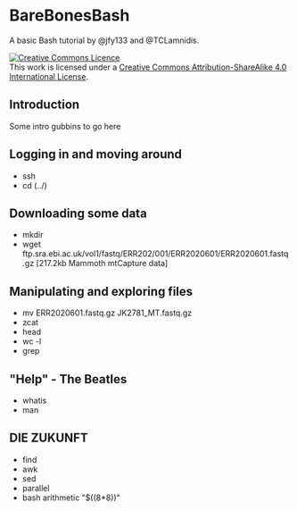 # BareBonesBash
A basic Bash tutorial by @jfy133 and @TCLamnidis.

<a rel="license" href="http://creativecommons.org/licenses/by-sa/4.0/"><img alt="Creative Commons Licence" style="border-width:0" src="https://i.creativecommons.org/l/by-sa/4.0/88x31.png" /></a><br />This work is licensed under a <a rel="license" href="http://creativecommons.org/licenses/by-sa/4.0/">Creative Commons Attribution-ShareAlike 4.0 International License</a>.

## Introduction

Some intro gubbins to go here

## Logging in and moving around

* ssh
* cd (../)

## Downloading some data

* mkdir 
* wget ftp.sra.ebi.ac.uk/vol1/fastq/ERR202/001/ERR2020601/ERR2020601.fastq.gz [217.2kb Mammoth mtCapture data]

## Manipulating and exploring files

* mv ERR2020601.fastq.gz JK2781_MT.fastq.gz
* zcat
* head
* wc -l
* grep

## "Help" - The Beatles

* whatis
* man

## DIE ZUKUNFT

* find
* awk
* sed
* parallel
* bash arithmetic "$((8*8))"
